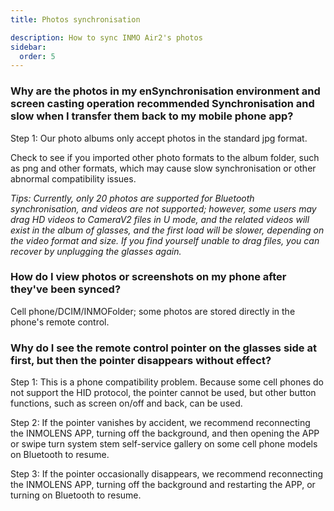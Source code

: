 ```yaml
---
title: Photos synchronisation

description: How to sync INMO Air2's photos
sidebar:
  order: 5
---
```




### Why are the photos in my enSynchronisation environment and screen casting operation recommended Synchronisation and slow when I transfer them back to my mobile phone app?

Step 1: Our photo albums only accept photos in the standard jpg format.

Check to see if you imported other photo formats to the album folder, such as png and other formats, which may cause slow synchronisation or other abnormal compatibility issues.



*Tips: Currently, only 20 photos are supported for Bluetooth synchronisation, and videos are not supported; however, some users may drag HD videos to CameraV2 files in U mode, and the related videos will exist in the album of glasses, and the first load will be slower, depending on the video format and size. If you find yourself unable to drag files, you can recover by unplugging the glasses again.*



### How do I view photos or screenshots on my phone after they've been synced?

Cell phone/DCIM/INMOFolder; some photos are stored directly in the phone's remote control.



### Why do I see the remote control pointer on the glasses side at first, but then the pointer disappears without effect?

Step 1: This is a phone compatibility problem. Because some cell phones do not support the HID protocol, the pointer cannot be used, but other button functions, such as screen on/off and back, can be used.



Step 2: If the pointer vanishes by accident, we recommend reconnecting the INMOLENS APP, turning off the background, and then opening the APP or swipe turn system stem self-service gallery on some cell phone models on Bluetooth to resume.



Step 3: If the pointer occasionally disappears, we recommend reconnecting the INMOLENS APP, turning off the background and restarting the APP, or turning on Bluetooth to resume.
